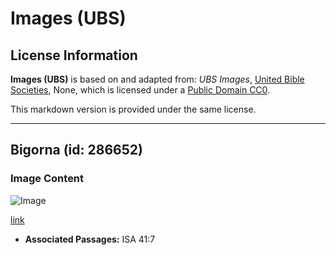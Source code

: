 # Images (UBS)

## License Information

**Images (UBS)** is based on and adapted from: _UBS Images_, [United Bible Societies](https://unitedbiblesocieties.org/), None, which is licensed under a [Public Domain CC0](https://creativecommons.org/public-domain/cc0/).

This markdown version is provided under the same license.



--------------------------------

## Bigorna (id: 286652)

### Image Content

![Image](https://cdn.aquifer.bible/aquifer-content/resources/Media/WEB-0369_anvil.jpg)

[link](https://cdn.aquifer.bible/aquifer-content/resources/Media/WEB-0369_anvil.jpg)

* **Associated Passages:** ISA 41:7

